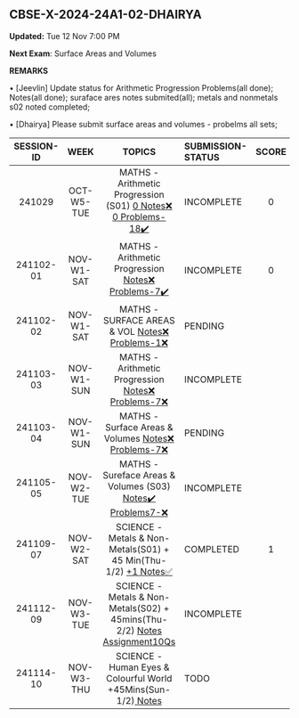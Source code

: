 ## CBSE-X-2024-24A1-02-DHAIRYA

**Updated:** Tue 12 Nov 7:00 PM 

**Next Exam**: Surface Areas and Volumes

**REMARKS**

• [Jeevlin] Update status for Arithmetic Progression Problems(all done); Notes(all done); suraface ares notes submited(all); metals and nonmetals s02 noted completed; 

• [Dhairya] Please submit surface areas and volumes - probelms all sets;


| **SESSION-ID** |  **WEEK**    |      **TOPICS**       | **SUBMISSION-STATUS**               | **SCORE**  | **REMARKS** |
|:--------------:|:------------:|:--------------------:|:------------------------------------|:----------:|:----------:|
| 241029       | OCT-W5-TUE   | MATHS - Arithmetic Progression (S01) [ 0 Notes❌]() [ 0 Problems-18✔️]()   | INCOMPLETE  | 0 | Deadline:09:15 AM Sat 2 Nov • New Deadline: 11:59 PM Sat 2 Nov • Late Submission Sat02Nov1143PM |
| 241102-01       | NOV-W1-SAT   | MATHS - Arithmetic Progression  [Notes❌]() [Problems-7✔️](02-dhairya/241101-02-PROBLEMS.pdf) | INCOMPLETE  | 0 | Deadline: 9:15 AM Sun 3 Nov |
| 241102-02       | NOV-W1-SAT   | MATHS - SURFACE AREAS & VOL  [Notes❌]() [Problems-1❌]()   | PENDING  | | Deadline: 9:15 AM Sun 3 Nov • Submission: Sat02Nov1034PM |
| 241103-03       | NOV-W1-SUN   | MATHS - Arithmetic Progression [Notes❌]() [Problems-7❌]()   | INCOMPLETE  | | Deadline: Tue5Nov615PM |
| 241103-04       | NOV-W1-SUN   | MATHS - Surface Areas & Volumes [Notes❌]() [Problems-7❌]()   | PENDING  | | Deadline: Tue5Nov615PM |
| 241105-05       | NOV-W2-TUE   | MATHS - Sureface Areas & Volumes (S03) [Notes✔️]() [Problems7-❌]()   | INCOMPLETE|  |  | Submitted:Sat9Nov12PM • Re-submit|
| 241109-07       | NOV-W2-SAT   | SCIENCE - Metals & Non-Metals(S01) + 45 Min(Thu-1/2) [+1 Notes✅](02-dhairya/241109-02-NOTES.pdf)    | COMPLETED | 1  | Deadline: Tue12Nov615PM  • Submission Mon11Nov424PM |  |
| 241112-09       | NOV-W3-TUE   | SCIENCE - Metals & Non-Metals(S02) + 45mins(Thu-2/2) [ Notes ]() [Assignment10Qs]() | INCOMPLETE| | Deadline:Thu14Nov630PM |    |
 241114-10       | NOV-W3-THU   |  SCIENCE - Human Eyes & Colourful World +45Mins(Sun-1/2)[ Notes ]()  | TODO |  |Deadline:Sat16Nov600PM|
